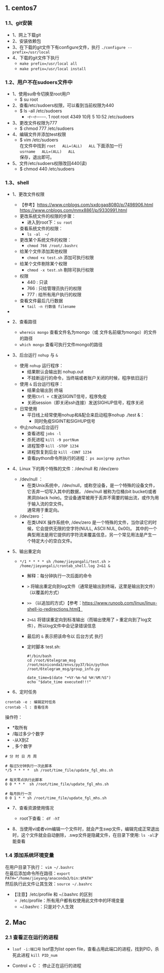 ## 1. centos7
### 1.1、git安装
- 1、网上下载git
- 2、安装依赖包
- 3、在下载的git文件下有configure文件，执行 `./configure --prefix=/usr/local`
- 4、下载的git文件下执行
  - `make prefix=/usr/local all`
  - `make prefix=/usr/local install`
  
### 1.2、用户不在sudoers文件中
- 1、使用su命令切换至root用户  
  - $ su root
- 2、查看/etc/sudoers权限，可以看到当前权限为440
  - $ ls -all /etc/sudoers
     - -r--r-----. 1 root root 4349 10月  5 10:52 /etc/sudoers
- 3、更改文件权限为777
  - $ chmod 777 /etc/sudoers
- 4、编辑文件并添加test权限
  - $ vim /etc/sudoers  
    在文件中找到 `root   ALL=(ALL)   ALL` 下面添加一行  
        `usrname   ALL=(ALL)   ALL`  
    保存，退出即可。
- 5、文件/etc/sudoers权限改回440(读)
  - $ chmod 440 /etc/sudoers
  
### 1.3、shell
- 1、更改文件权限
  - 【参考】https://www.cnblogs.com/sxdcgaq8080/p/7498906.html  
          https://www.cnblogs.com/mmx8861/p/9330991.html
  - 更改系统文件的权限的步骤：
    - 进入到root下：`su root`
  - 查看系统文件的权限：
    - `ls -al  ~/`
  - 更改某个系统文件的权限：
    - `chmod 766 /root/.bashrc`
  - 给某个文件添加其他权限
    - `chmod +x test.sh` 添加可执行权限
  - 给某个文件剔除某个权限
    - `chmod -x test.sh` 剔除可执行权限
  - 权限
    - 440 : 只读
    - 766 : 只给管理员执行的权限
    - 777 : 给所有用户执行的权限
  - 查看文件最后几行数据
    - `tail -n 行数值 filename`
  
- 

- 2、查看路径
  - `whereis mongo` 查看文件名为mongo（或 文件名前缀为mongo）的文件的路径
  - `which mongo` 查看可执行文件mongo的路径

- 3、后台运行 `nohup` 与 `&`
  - 使用 `nohup` 运行程序：
    - 结果默认会输出到 nohup.out
    - 不挂断运行的命令，当终端或者账户关闭的时候，程序依旧运行
  - 使用 `&` 后台运行程序：
    - 结果会输出到 终端
    - 使用`Ctrl + C`发送SIGINT信号，程序免疫
    - 关闭session（即关闭ssh连接）发送SIGHUP信号，程序关闭
  - 日常使用
    - 平日线上经常使用nohup和&配合来启动程序nohup ./test &：
      - 同时免疫SIGINT和SIGHUP信号
  - 中止nohup后台运行
    - 查看进程 `jobs -l`
    - 杀死进程 `kill -9 portNum`
    - 进程暂停 `kill -STOP 1234 `
    - 进程恢复到后台 `kill -CONT 1234`
    - 查看python命令所执行的进程： `ps aux|grep python`
  
- 4、Linux 下的两个特殊的文件：/dev/null 和 /dev/zero
  - /dev/null  ： 
    - 在类Unix系统中，/dev/null，或称空设备，是一个特殊的设备文件，它丢弃一切写入其中的数据，
      /dev/null 被称为位桶(bit bucket)或者黑洞(black hole)。空设备通常被用于丢弃不需要的输出流，或作为用于输入流的空文件。  
      通常用于重定向。
  - /dev/zero  ： 
    - 在类UNIX 操作系统中, /dev/zero 是一个特殊的文件，当你读它的时候，它会提供无限的空字符(NULL, ASCII NUL, 0x00)。
      其中的一个典型用法是用它提供的字符流来覆盖信息，另一个常见用法是产生一个特定大小的空白文件。
  
- 5、输出重定向
  - `*/1 * * * * sh /home/jieyangali/test.sh > /home/jieyangali/crontab_shell.log 2>&1 &`
    - 解释：每分钟执行一次后面的命令
    
    - `>` 将输出重定向到log文件（通常是输出到终端，这里是输出到文件）（以覆盖的方式）
    
    - `>>` （以追加的方式）【参考：https://www.runoob.com/linux/linux-shell-io-redirections.html】
    
    - `2>&1` 将错误重定向到标准输出（而输出使用了 `>` 重定向到了log文件），所以log文件中会记录错误信息
    
    - 最后的 `&` 表示把该命令以 后台方式 执行
    
    - 定时脚本 test.sh:
    
      ```shell
      #!/bin/bash
      cd /root/6telegram_msg
      /root/miniconda3/envs/py37/bin/python /root/6telegram_msg/group_info.py
      
      date_time=$(date "+%Y-%m-%d %H:%M:%S")
      echo "$date_time executed!!!"
      ```
    
      
  
- 6、定时任务
```
crontab -e : 编辑定时任务
crontab -l : 查看任务
```
操作符：
- *取所有
- /每过多少个数字
- -从X到Z
- , 多个数字
```
# 分 时 日 月 周

# 每过5分钟执行一次此脚本
*/5 * * * *  sh /root/time_file/update_fgl_mhs.sh

# 每天零点执行此脚本
0 0 * * *  sh /root/time_file/update_fgl_mhs.sh

# 每月执行一次
0 0 1 * * sh /root/time_file/update_fgl_mhs.sh
```

- 7、查看资源使用情况
  - root下查看： `df -hT`
  
- 8、当使用vi或者vim编辑一个文件时，就会产生swp文件，编辑完成正常退出时，这个文件就会自动删除，.swp文件是隐藏文件，在目录下使用:
  ```ls -al```才能查看

  
### 1.4 添加系统环境变量
在用户目录下执行： `vim ~/.bashrc`  
在最后添加命令所在路径：`export PATH="/home/jieyang/anaconda3/bin:$PATH"`  
然后执行此文件让其生效：`source ~/.bashrc`  
- 【注意】/etc/profile 和 ~/.bashrc 的区别
  - /etc/profile：所有用户都有权使用此文件中的环境变量
  - ~/.bashrc：只是对个人生效


## 2. Mac
### 2.1 查看正在运行的进程
- `lsof -i:端口号`   lsof意为list open file，查看占用此端口的进程，找到PID，杀死此进程 `kill PID_num`

- Control + C ： 停止正在运行的进程

